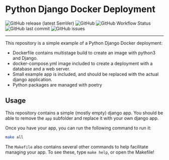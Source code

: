 # Python Django Docker Deployment
![GitHub release (latest SemVer)](https://img.shields.io/github/v/release/mikebirdgeneau/django-docker)
![GitHub](https://img.shields.io/github/license/mikebirdgeneau/django-docker)
![GitHub Workflow Status](https://img.shields.io/github/workflow/status/mikebirdgeneau/django-docker/makefile?logo=github)
![GitHub last commit](https://img.shields.io/github/last-commit/mikebirdgeneau/django-docker)
![GitHub issues](https://img.shields.io/github/issues/mikebirdgeneau/django-docker)

----
This repository is a simple example of a Python Django Docker deployment:

- Dockerfile contains multistage build to create an image with python3 and Django.
- docker-compose.yml image included to create a deployment with a database and a web server.
- Small example app is included, and should be replaced with the actual django application.
- Python packages are managed with poetry

## Usage

This repository contains a simple (mostly empty) django app.
You should be able to remove the `app` subfolder and replace it with your own django app.

Once you have your app, you can run the following command to run it:

```bash 
make all
```
The `Makefile` also contains several other commands to help facilitate managing your app. 
To see these, type `make help`, or open the Makefile!

